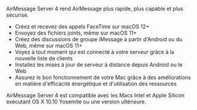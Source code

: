 AirMessage Server 4 rend AirMessage plus rapide, plus capable et plus sécurisé.

- Créez et recevez des appels FaceTime sur macOS 12+
- Envoyez des fichiers joints, même sur macOS 11+
- Créez des discussions de groupe iMessage à partir d'Android ou du Web, même sur macOS 11+
- Voyez à tout moment qui est connecté à votre serveur grâce à la nouvelle liste de clients
- Installez les mises à jour de serveur à distance depuis Android ou le Web
- Assurez le bon fonctionnement de votre Mac grâce à des améliorations en matière d'efficacité énergétique et d'utilisation des ressources

AirMessage Server 4 est compatible avec les Macs Intel et Apple Silicon exécutant OS X 10.10 Yosemite ou une version ultérieure.